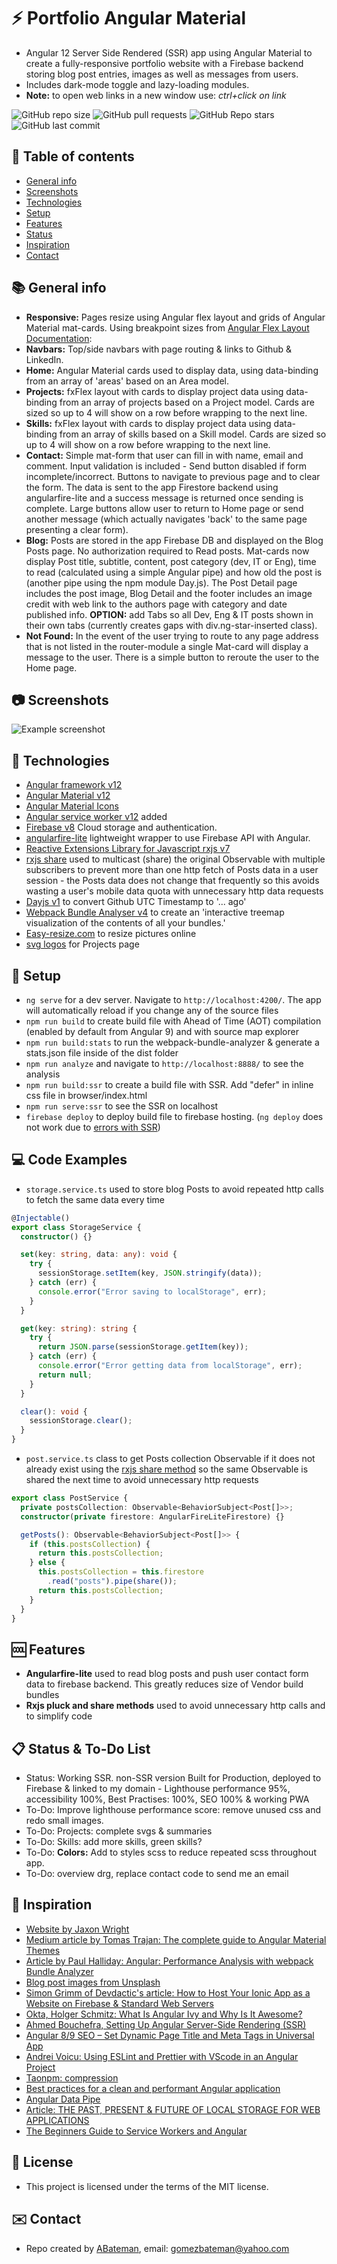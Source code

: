 # :zap: Portfolio Angular Material

* Angular 12 Server Side Rendered (SSR) app using Angular Material to create a fully-responsive portfolio website with a Firebase backend storing blog post entries, images as well as messages from users.
* Includes dark-mode toggle and lazy-loading modules.
* **Note:** to open web links in a new window use: _ctrl+click on link_

![GitHub repo size](https://img.shields.io/github/repo-size/AndrewJBateman/angular-material-portfolio?style=plastic)
![GitHub pull requests](https://img.shields.io/github/issues-pr/AndrewJBateman/angular-material-portfolio?style=plastic)
![GitHub Repo stars](https://img.shields.io/github/stars/AndrewJBateman/angular-material-portfolio?style=plastic)
![GitHub last commit](https://img.shields.io/github/last-commit/AndrewJBateman/angular-material-portfolio?style=plastic)

## :page_facing_up: Table of contents

* [General info](#general-info)
* [Screenshots](#screenshots)
* [Technologies](#technologies)
* [Setup](#setup)
* [Features](#features)
* [Status](#status)
* [Inspiration](#inspiration)
* [Contact](#contact)

## :books: General info

* **Responsive:** Pages resize using Angular flex layout and grids of Angular Material mat-cards. Using breakpoint sizes from [Angular Flex Layout Documentation](https://github.com/angular/flex-layout/wiki/Responsive-API):
* **Navbars:** Top/side navbars with page routing & links to Github & LinkedIn.
* **Home:** Angular Material cards used to display data, using data-binding from an array of 'areas' based on an Area model.
* **Projects:** fxFlex layout with cards to display project data using data-binding from an array of projects based on a Project model. Cards are sized so up to 4 will show on a row before wrapping to the next line.
* **Skills:** fxFlex layout with cards to display project data using data-binding from an array of skills based on a Skill model. Cards are sized so up to 4 will show on a row before wrapping to the next line.
* **Contact:** Simple mat-form that user can fill in with name, email and comment. Input validation is included - Send button disabled if form incomplete/incorrect. Buttons to navigate to previous page and to clear the form. The data is sent to the app Firestore backend using angularfire-lite and a success message is returned once sending is complete. Large buttons allow user to return to Home page or send another message (which actually navigates 'back' to the same page presenting a clear form).
* **Blog:** Posts are stored in the app Firebase DB and displayed on the Blog Posts page. No authorization required to Read posts.
  Mat-cards now display Post title, subtitle, content, post category (dev, IT or Eng), time to read (calculated using a simple Angular pipe) and how old the post is (another pipe using the npm module Day.js). The Post Detail page includes the post image, Blog Detail and the footer includes an image credit with web link to the authors page with category and date published info. **OPTION:** add Tabs so all Dev, Eng & IT posts shown in their own tabs (currently creates gaps with div.ng-star-inserted class).
* **Not Found:** In the event of the user trying to route to any page address that is not listed in the router-module a single Mat-card will display a message to the user. There is a simple button to reroute the user to the Home page.

## :camera: Screenshots

  ![Example screenshot](./img/home.jpg)

## :signal_strength: Technologies

* [Angular framework v12](https://angular.io/)
* [Angular Material v12](https://material.angular.io/)
* [Angular Material Icons](https://material.io/resources/icons/?style=baseline)
* [Angular service worker v12](https://angular.io/guide/service-worker-intro) added
* [Firebase v8](https://firebase.google.com) Cloud storage and authentication.
* [angularfire-lite](https://www.npmjs.com/package/angularfire-lite) lightweight wrapper to use Firebase API with Angular.
* [Reactive Extensions Library for Javascript rxjs v7](https://rxjs-dev.firebaseapp.com/)
* [rxjs share](https://rxjs.dev/api/operators/share) used to multicast (share) the original Observable with multiple subscribers to prevent more than one http fetch of Posts data in a user session - the Posts data does not change that frequently so this avoids wasting a user's mobile data quota with unnecessary http data requests
* [Dayjs v1](https://github.com/iamkun/dayjs) to convert Github UTC Timestamp to '... ago'
* [Webpack Bundle Analyser v4](https://www.npmjs.com/pawebpack-bundle-analyzerckage/webpack-bundle-analyzer) to create an 'interactive treemap visualization of the contents of all your bundles.'
* [Easy-resize.com](https://www.easy-resize.com/en/) to resize pictures online
* [svg logos](https://worldvectorlogo.com/) for Projects page

## :floppy_disk: Setup

* `ng serve` for a dev server. Navigate to `http://localhost:4200/`. The app will automatically reload if you change any of the source files
* `npm run build` to create build file with Ahead of Time (AOT) compilation (enabled by default from Angular 9) and with source map explorer
* `npm run build:stats` to run the webpack-bundle-analyzer & generate a stats.json file inside of the dist folder
* `npm run analyze` and navigate to `http://localhost:8888/` to see the analysis
* `npm run build:ssr` to create a build file with SSR. Add "defer" in inline css file in browser/index.html
* `npm run serve:ssr` to see the SSR on localhost
* `firebase deploy` to deploy build file to firebase hosting. (`ng deploy` does not work due to [errors with SSR](https://stackoverflow.com/questions/61913016/angular-npm-run-servessr-fails))

## :computer: Code Examples

* `storage.service.ts` used to store blog Posts to avoid repeated http calls to fetch the same data every time

```typescript
@Injectable()
export class StorageService {
  constructor() {}

  set(key: string, data: any): void {
    try {
      sessionStorage.setItem(key, JSON.stringify(data));
    } catch (err) {
      console.error("Error saving to localStorage", err);
    }
  }

  get(key: string): string {
    try {
      return JSON.parse(sessionStorage.getItem(key));
    } catch (err) {
      console.error("Error getting data from localStorage", err);
      return null;
    }
  }

  clear(): void {
    sessionStorage.clear();
  }
}
```

* `post.service.ts` class to get Posts collection Observable if it does not already exist using the [rxjs share method](https://rxjs.dev/api/operators/share) so the same Observable is shared the next time to avoid unnecessary http requests

```typescript
export class PostService {
  private postsCollection: Observable<BehaviorSubject<Post[]>>;
  constructor(private firestore: AngularFireLiteFirestore) {}

  getPosts(): Observable<BehaviorSubject<Post[]>> {
    if (this.postsCollection) {
      return this.postsCollection;
    } else {
      this.postsCollection = this.firestore
        .read("posts").pipe(share());
      return this.postsCollection;
    }
  }
}
```

## :cool: Features

* **Angularfire-lite** used to read blog posts and push user contact form data to firebase backend. This greatly reduces size of Vendor build bundles
* **Rxjs pluck and share methods** used to avoid unnecessary http calls and to simplify code

## :clipboard: Status & To-Do List

* Status: Working SSR. non-SSR version Built for Production, deployed to Firebase & linked to my domain - Lighthouse performance 95%, accessibility 100%, Best Practises: 100%, SEO 100% & working PWA
* To-Do: Improve lighthouse performance score: remove unused css and redo small images.
* To-Do: Projects: complete svgs & summaries
* To-Do: Skills: add more skills, green skills?
* To-Do: **Colors:** Add to styles scss to reduce repeated scss throughout app.
* To-Do: overview drg, replace contact code to send me an email

## :clap: Inspiration

* [Website by Jaxon Wright](https://jaxonwright.com/)
* [Medium article by Tomas Trajan: The complete guide to Angular Material Themes](https://medium.com/@tomastrajan/the-complete-guide-to-angular-material-themes-4d165a9d24d1)
* [Article by Paul Halliday: Angular: Performance Analysis with webpack Bundle Analyzer](https://alligator.io/angular/angular-webpack-bundle-analyzer/)
* [Blog post images from Unsplash](https://unsplash.com/)
* [Simon Grimm of Devdactic's article: How to Host Your Ionic App as a Website on Firebase & Standard Web Servers](https://devdactic.com/host-ionic-website-firebase/)
* [Okta, Holger Schmitz: What Is Angular Ivy and Why Is It Awesome?](https://developer.okta.com/blog/2020/02/12/angular-ivy)
* [Ahmed Bouchefra, Setting Up Angular Server-Side Rendering (SSR)](https://blog.jscrambler.com/setting-up-angular-server-side-rendering-ssr/)
* [Angular 8/9 SEO – Set Dynamic Page Title and Meta Tags in Universal App](https://www.positronx.io/angular-seo-set-dynamic-page-title-meta-tags-in-universal-app/)
* [Andrei Voicu: Using ESLint and Prettier with VScode in an Angular Project](https://dev.to/dreiv/using-eslint-and-prettier-with-vscode-in-an-angular-project-42ib)
* [Taonpm: compression](https://developer.aliyun.com/mirror/npm/package/compression)
* [Best practices for a clean and performant Angular application](https://www.freecodecamp.org/news/best-practices-for-a-clean-and-performant-angular-application-288e7b39eb6f/)
* [Angular Data Pipe](https://angular.io/api/common/DatePipe)
* [Article: THE PAST, PRESENT & FUTURE OF LOCAL STORAGE FOR WEB APPLICATIONS](http://diveintohtml5.info/storage.html)
* [The Beginners Guide to Service Workers and Angular](https://blog.ng-book.com/service-workers-and-angular/)

## :file_folder: License

* This project is licensed under the terms of the MIT license.

## :envelope: Contact

* Repo created by [ABateman](https://github.com/AndrewJBateman), email: gomezbateman@yahoo.com
